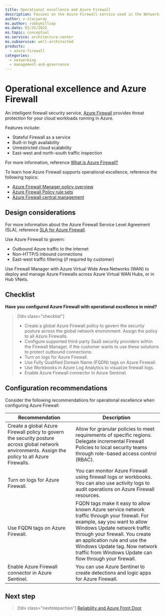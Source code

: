 ```yaml
---
title: Operational excellence and Azure Firewall
description: Focuses on the Azure Firewall service used in the Networking solution to provide design considerations, best-practice, and configuration recommendations related to Operational excellence.
author: v-stacywray
ms.author: robbymillsap
ms.date: 01/25/2022
ms.topic: conceptual
ms.service: architecture-center
ms.subservice: well-architected
products:
  - azure-firewall
categories:
  - networking
  - management-and-governance
---
```


# Operational excellence and Azure Firewall

An intelligent firewall security service, [Azure Firewall](/azure/firewall/) provides threat protection for your cloud workloads running in Azure.

Features include:

- Stateful Firewall as a service
- Built-in high availability
- Unrestricted cloud scalability
- East-west and north-south traffic inspection

For more information, reference [What is Azure Firewall?](/azure/firewall/overview)

To learn how Azure Firewall supports operational excellence, reference the following topics:

- [Azure Firewall Manager policy overview](/azure/firewall-manager/policy-overview)
- [Azure Firewall Policy rule sets](/azure/firewall/policy-rule-sets)
- [Azure Firewall central management](/azure/firewall/central-management)

## Design considerations

For more information about the Azure Firewall Service Level Agreement (SLA), reference [SLA for Azure Firewall](/support/legal/sla/azure-firewall/v1_1/).

Use Azure Firewall to govern:

- Outbound Azure traffic to the internet
- Non-HTTP/S inbound connections
- East-west traffic filtering (if required by customer)

Use Firewall Manager with Azure Virtual Wide Area Networks (WAN) to deploy and manage Azure Firewalls across Azure Virtual WAN Hubs, or in Hub VNets.

## Checklist

**Have you configured Azure Firewall with operational excellence in mind?**

> [!div class="checklist"]
> - Create a global Azure Firewall policy to govern the security posture across the global network environment. Assign the policy to all Azure Firewalls.
> - Configure supported third-party SaaS security providers within the Firewall Manager, if the customer wants to use these solutions to protect outbound connections.
> - Turn on logs for Azure Firewall.
> - Use Fully Qualified Domain Name (FQDN) tags on Azure Firewall.
> - Use Workbooks in Azure Log Analytics to visualize firewall logs.
> - Enable Azure Firewall connector in Azure Sentinel.

## Configuration recommendations

Consider the following recommendations for operational excellence when configuring Azure Firewall:

|Recommendation|Description|
|--------------|-----------|
|Create a global Azure Firewall policy to govern the security posture across global network environments. Assign the policy to all Azure Firewalls.|Allow for granular policies to meet requirements of specific regions. Delegate incremental Firewall Policies to local security teams through role-based access control (RBAC).|
|Turn on logs for Azure Firewall.|You can monitor Azure Firewall using firewall logs or workbooks. You can also use activity logs to audit operations on Azure Firewall resources.|
|Use FQDN tags on Azure Firewall.|FQDN tags make it easy to allow known Azure service network traffic through your firewall. For example, say you want to allow Windows Update network traffic through your firewall. You create an application rule and use the Windows Update tag. Now network traffic from Windows Update can flow through your firewall.|
|Enable Azure Firewall connector in Azure Sentinel.|You can use Azure Sentinel to create detections and logic apps for Azure Firewall.|

## Next step

> [!div class="nextstepaction"]
> [Reliability and Azure Front Door](../azure-front-door/reliability.md)
